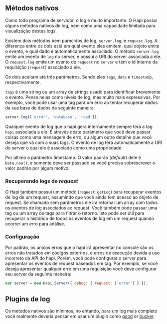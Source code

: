## Métodos nativos

Como todo programa de servidor, o log é muito importante. O Hapi possui alguns métodos nativos de log, bem como uma capacidade limitada para visualização destes logs.  

Existem dois métodos bem parecidos de log, `server.log`, e `request.log`. A diferença entre os dois está em qual evento eles emitem, qual objeto emite o evento, e qual dado é automaticamente associado. O método `server.log` emite um evento de `log` no server, e possui a URI do server associada a ele. O `request.log` emite um evento de `request` no `server` e tem o id interno da requisição (`request`) associado a ele.

Os dois aceitam até três parâmetros. Sendo eles `tags`, `data` e `timestamp`, respectivamente.

`tags` é uma string ou um array de strings usado para identificar brevemente o evento. Pense nelas como níveis de log, mas muito mais expressivas. Por exemplo, você pode usar uma tag para um erro ao tentar recuperar dados da sua base de dados da seguinte maneira:

```javascript
server.log(['error', 'database', 'read']);
```

Qualquer evento de log que o hapi gera internamente sempre terá a tag `hapi` associada a ele. É através deste parâmetro que você deve passar coisas como uma mensagem de erro, ou algum outro detalhe que você deseja que vá com a suas tags. O evento de log terá automaticamente a URI do server o qual ele é associado como uma propriedade.


Por último o parâmetro timestamp. O valor padrão (*default*) dele é `Date.now()`, e somente deve ser passado se você precisa sobrescrever o valor padrão por algum motivo.

### Recuperando logs de *request*

O Hapi também possui um método (`request.getLog`) para recuperar eventos de log de um request, assumindo que você ainda tem acesso ao objeto de request. Se chamado sem parâmetros ele ira retornar um array com todos os eventos de log associados ao request. Você também pode passar uma tag ou um array de tags para filtrar o retorno. Isto pode ser útil para recuperar o histórico de todos os eventos de log em um request quando ocorrer um erro para análise.

### Configuração

Por padrão, os únicos erros que o hapi irá apresentar no console são os erros não tratados em códigos externos, e erros de execução devida a uso incorreto da API do hapi. Porém, você pode configurar o server para apresentar os eventos de request baseados em tag. Por exemplo, se você deseja apresentar qualquer erro em uma requisição você deve configurar seu server da seguinte maneira:

```javascript
var server = new Hapi.Server({ debug: { request: ['error'] } });
```

## Plugins de log

Os métodos nativos são mínimos, no entando, para um log mais completo você realmente deveria pensar em usar um plugin como [good](https://github.com/hapijs/good) or [bucker](https://github.com/nlf/bucker).
